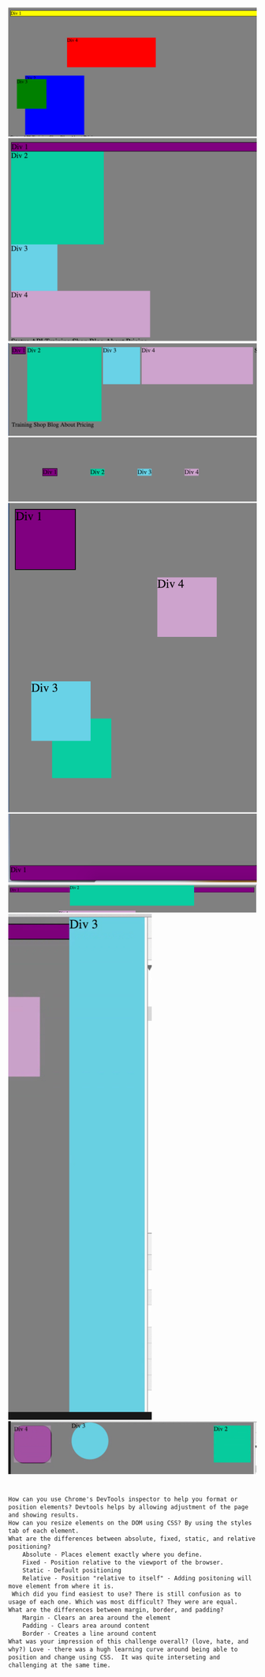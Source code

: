 ![alt text](https://github.com/egolden-git/phase-0/blob/master/week-3/chrome-devtools/imgs/Exercise1.png "Exercise 1")
![alt text](https://github.com/egolden-git/phase-0/blob/master/week-3/chrome-devtools/imgs/Exercise2.png "Exercise 2")
![alt text](https://github.com/egolden-git/phase-0/blob/master/week-3/chrome-devtools/imgs/Exercise3.png "Exercise 3")
![alt text](https://github.com/egolden-git/phase-0/blob/master/week-3/chrome-devtools/imgs/Exercise4.png "Exercise 4")
![alt text](https://github.com/egolden-git/phase-0/blob/master/week-3/chrome-devtools/imgs/Exercise5.png "Exercise 5")
![alt text](https://github.com/egolden-git/phase-0/blob/master/week-3/chrome-devtools/imgs/Exercise6.png "Exercise 6")
![alt text](https://github.com/egolden-git/phase-0/blob/master/week-3/chrome-devtools/imgs/Exercise7.png "Exercise 7")
![alt text](https://github.com/egolden-git/phase-0/blob/master/week-3/chrome-devtools/imgs/Exercise8.png "Exercise 8")
![alt text](https://github.com/egolden-git/phase-0/blob/master/week-3/chrome-devtools/imgs/Exercise9.png "Exercise 9")

#
    How can you use Chrome's DevTools inspector to help you format or position elements? Devtools helps by allowing adjustment of the page and showing results.
    How can you resize elements on the DOM using CSS? By using the styles tab of each element.
    What are the differences between absolute, fixed, static, and relative positioning?
        Absolute - Places element exactly where you define.
        Fixed - Position relative to the viewport of the browser.
        Static - Default positioning
        Relative - Position "relative to itself" - Adding positoning will move element from where it is.
     Which did you find easiest to use? There is still confusion as to usage of each one. Which was most difficult? They were are equal.
    What are the differences between margin, border, and padding?
        Margin - Clears an area around the element
        Padding - Clears area around content
        Border - Creates a line around content
    What was your impression of this challenge overall? (love, hate, and why?) Love - there was a hugh learning curve around being able to position and change using CSS.  It was quite interseting and challenging at the same time.



